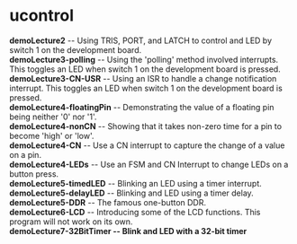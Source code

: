 ucontrol
========

<b>demoLecture2</b> -- Using TRIS, PORT, and LATCH to control and LED by switch 1 on the development board.<br>
<b>demoLecture3-polling</b> -- Using the 'polling' method involved interrupts. This toggles an LED when switch 1 on the development board is pressed.<br>
<b>demoLecture3-CN-USR</b> -- Using an ISR to handle a change notification interrupt. This toggles an LED when switch 1 on the development board is pressed.<br>
<b>demoLecture4-floatingPin</b> -- Demonstrating the value of a floating pin being neither '0' nor '1'.<br>
<b>demoLecture4-nonCN</b> -- Showing that it takes non-zero time for a pin to become 'high' or 'low'.<br>
<b>demoLecture4-CN</b> -- Use a CN interrupt to capture the change of a value on a pin.<br>
<b>demoLecture4-LEDs</b> -- Use an FSM and CN Interrupt to change LEDs on a button press.<br>
<b>demoLecture5-timedLED</b> -- Blinking an LED using a timer interrupt.<br>
<b>demoLecture5-delayLED</b> -- Blinking and LED using a timer delay.<br>
<b>demoLecture5-DDR</b> -- The famous one-button DDR.<br>
<b>demoLecture6-LCD</b> -- Introducing some of the LCD functions. This program will not work on its own.<br>
<b>demoLecture7-32BitTimer<b> -- Blink and LED with a 32-bit timer
